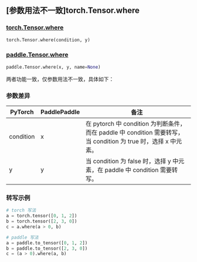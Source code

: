 ## [参数用法不⼀致]torch.Tensor.where

### [torch.Tensor.where](https://pytorch.org/docs/1.13/generated/torch.Tensor.where.html#torch.Tensor.where)

```python
torch.Tensor.where(condition, y)
```

### [paddle.Tensor.where](https://www.paddlepaddle.org.cn/documentation/docs/zh/develop/api/paddle/Tensor_cn.html#where-y-name-none)

```python
paddle.Tensor.where(x, y, name=None)
```

两者功能一致，仅参数用法不一致，具体如下：
### 参数差异
| PyTorch       | PaddlePaddle | 备注                                                   |
| ------------- | ------------ | ------------------------------------------------------ |
| condition        | x            | 在 pytorch 中 condition 为判断条件，而在 paddle 中 condition 需要转写， 当 condition 为 true 时，选择 x 中元素。                                     |
| y| y        | 当 condition 为 false 时，选择 y 中元素，在 paddle 中 condition 需要转写。       |


### 转写示例

```python
# torch 写法
a = torch.tensor([0, 1, 2])
b = torch.tensor([2, 3, 0])
c = a.where(a > 0, b)

# paddle 写法
a = paddle.to_tensor([0, 1, 2])
b = paddle.to_tensor([2, 3, 0])
c = (a > 0).where(a, b)
```
